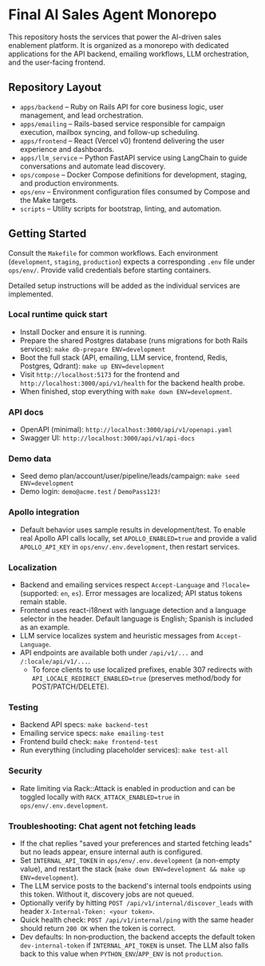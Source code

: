 # Final AI Sales Agent Monorepo

This repository hosts the services that power the AI-driven sales enablement platform. It is organized as a monorepo with dedicated applications for the API backend, emailing workflows, LLM orchestration, and the user-facing frontend.

## Repository Layout

- `apps/backend` – Ruby on Rails API for core business logic, user management, and lead orchestration.
- `apps/emailing` – Rails-based service responsible for campaign execution, mailbox syncing, and follow-up scheduling.
- `apps/frontend` – React (Vercel v0) frontend delivering the user experience and dashboards.
- `apps/llm_service` – Python FastAPI service using LangChain to guide conversations and automate lead discovery.
- `ops/compose` – Docker Compose definitions for development, staging, and production environments.
- `ops/env` – Environment configuration files consumed by Compose and the Make targets.
- `scripts` – Utility scripts for bootstrap, linting, and automation.

## Getting Started

Consult the `Makefile` for common workflows. Each environment (`development`, `staging`, `production`) expects a corresponding `.env` file under `ops/env/`. Provide valid credentials before starting containers.

Detailed setup instructions will be added as the individual services are implemented.

### Local runtime quick start

- Install Docker and ensure it is running.
- Prepare the shared Postgres database (runs migrations for both Rails services):
  `make db-prepare ENV=development`
- Boot the full stack (API, emailing, LLM service, frontend, Redis, Postgres, Qdrant):
  `make up ENV=development`
- Visit `http://localhost:5173` for the frontend and `http://localhost:3000/api/v1/health` for the backend health probe.
- When finished, stop everything with `make down ENV=development`.

### API docs

- OpenAPI (minimal): `http://localhost:3000/api/v1/openapi.yaml`
- Swagger UI: `http://localhost:3000/api/v1/api-docs`

### Demo data

- Seed demo plan/account/user/pipeline/leads/campaign:
  `make seed ENV=development`
- Demo login: `demo@acme.test` / `DemoPass123!`

### Apollo integration

- Default behavior uses sample results in development/test. To enable real Apollo API calls locally, set `APOLLO_ENABLED=true` and provide a valid `APOLLO_API_KEY` in `ops/env/.env.development`, then restart services.

### Localization

- Backend and emailing services respect `Accept-Language` and `?locale=` (supported: `en`, `es`). Error messages are localized; API status tokens remain stable.
- Frontend uses react-i18next with language detection and a language selector in the header. Default language is English; Spanish is included as an example.
- LLM service localizes system and heuristic messages from `Accept-Language`.
 - API endpoints are available both under `/api/v1/...` and `/:locale/api/v1/...`.
   - To force clients to use localized prefixes, enable 307 redirects with `API_LOCALE_REDIRECT_ENABLED=true` (preserves method/body for POST/PATCH/DELETE).

### Testing

- Backend API specs: `make backend-test`
- Emailing service specs: `make emailing-test`
- Frontend build check: `make frontend-test`
- Run everything (including placeholder services): `make test-all`

### Security

- Rate limiting via Rack::Attack is enabled in production and can be toggled locally with `RACK_ATTACK_ENABLED=true` in `ops/env/.env.development`.

### Troubleshooting: Chat agent not fetching leads

- If the chat replies "saved your preferences and started fetching leads" but no leads appear, ensure internal auth is configured.
- Set `INTERNAL_API_TOKEN` in `ops/env/.env.development` (a non-empty value), and restart the stack (`make down ENV=development && make up ENV=development`).
- The LLM service posts to the backend's internal tools endpoints using this token. Without it, discovery jobs are not queued.
- Optionally verify by hitting `POST /api/v1/internal/discover_leads` with header `X-Internal-Token: <your token>`.
- Quick health check: `POST /api/v1/internal/ping` with the same header should return `200 OK` when the token is correct.
- Dev defaults: In non‑production, the backend accepts the default token `dev-internal-token` if `INTERNAL_API_TOKEN` is unset. The LLM also falls back to this value when `PYTHON_ENV`/`APP_ENV` is not `production`.
